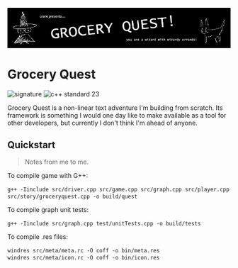 [![GROCERY QUEST BANNER!](doc/banner.png)](https://cryptidddd.itch.io/groceryquest)

# Grocery Quest

![signature](https://img.shields.io/badge/crane%20did%20this-926cd4?style=for-the-badge)
![c++ standard 23](https://img.shields.io/badge/c++-2023-00599C?style=for-the-badge&logo=cplusplus&logoColor=00599C&labelColor=FFF)

Grocery Quest is a non-linear text adventure I'm building from scratch. Its framework is something I would one day like to make available as a tool for other developers, but currently I don't think I'm ahead of anyone.

## Quickstart

> Notes from me to me.

To compile game with G++:
```
g++ -Iinclude src/driver.cpp src/game.cpp src/graph.cpp src/player.cpp src/story/groceryquest.cpp -o build/quest
```

To compile graph unit tests: 
```
g++ -Iinclude src/graph.cpp test/unitTests.cpp -o build/tests
```

To compile .res files:
```
windres src/meta/meta.rc -O coff -o bin/meta.res
windres src/meta/icon.rc -O coff -o bin/icon.res
```
